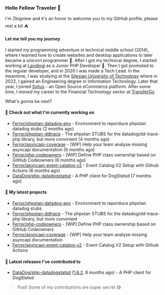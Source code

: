 ### Hello Fellow Traveler 👋

I'm Zbigniew and it's an honor to welcome you to my GitHub profile, please rest a bit ⛺️

#### Let me tell you my journey

I started my programming adventure in technical middle school (2014), where I learned how to create websites and desktop applications to later became a unicorn programmer 🦄. After I got my technical degree, I started working at [Landingi](https://github.com/landingi) as a Junior PHP Developer 🥇. Then I got promoted to the regular developer, and in 2020 I was made a Tech Lead. In the meantime, I was studying at the [Silesian University of Technology](https://www.polsl.pl/en/) where in 2022, I gained an Engineering degree in Information Technology. Later that year, I joined [Sylius](https://github.com/sylius) - an Open Source eCommerce platform. After some time, I moved my career to the Financial Technology sector at [TransferGo](https://github.com/transfergo)

What's gonna be next?

#### 👷 Check out what I'm currently working on

- [Ferror/phpstan-datadog-env](https://github.com/Ferror/phpstan-datadog-env) - Environment to reporduce phpstan datadog stubs (2 months ago)
- [Ferror/phpstan-ddtrace](https://github.com/Ferror/phpstan-ddtrace) - The phpstan STUBS for the datadog/dd-trace-php library, but more convinient (4 months ago)
- [Ferror/asyncapi-coverage](https://github.com/Ferror/asyncapi-coverage) - [WIP] Help your team analyse missing asyncapi documentation (6 months ago)
- [Ferror/php-codeowners](https://github.com/Ferror/php-codeowners) - [WIP] Define PHP class ownership based on GitHub Codeowners (6 months ago)
- [Ferror/asyncapi-event-catalog-v2](https://github.com/Ferror/asyncapi-event-catalog-v2) - Event Catalog V2 Setup with Github Actions (6 months ago)
- [DataDog/php-datadogstatsd](https://github.com/DataDog/php-datadogstatsd) - A PHP client for DogStatsd (7 months ago)

#### 🌱 My latest projects

- [Ferror/phpstan-datadog-env](https://github.com/Ferror/phpstan-datadog-env) - Environment to reporduce phpstan datadog stubs
- [Ferror/phpstan-ddtrace](https://github.com/Ferror/phpstan-ddtrace) - The phpstan STUBS for the datadog/dd-trace-php library, but more convinient
- [Ferror/php-codeowners](https://github.com/Ferror/php-codeowners) - [WIP] Define PHP class ownership based on GitHub Codeowners
- [Ferror/asyncapi-coverage](https://github.com/Ferror/asyncapi-coverage) - [WIP] Help your team analyse missing asyncapi documentation
- [Ferror/asyncapi-event-catalog-v2](https://github.com/Ferror/asyncapi-event-catalog-v2) - Event Catalog V2 Setup with Github Actions

#### 🔭 Latest releases I've contributed to

- [DataDog/php-datadogstatsd](https://github.com/DataDog/php-datadogstatsd) ([1.6.2](https://github.com/DataDog/php-datadogstatsd/releases/tag/1.6.2), 8 months ago) - A PHP client for DogStatsd

>
> Psst! Some of my contributions are super secret 😅
>
